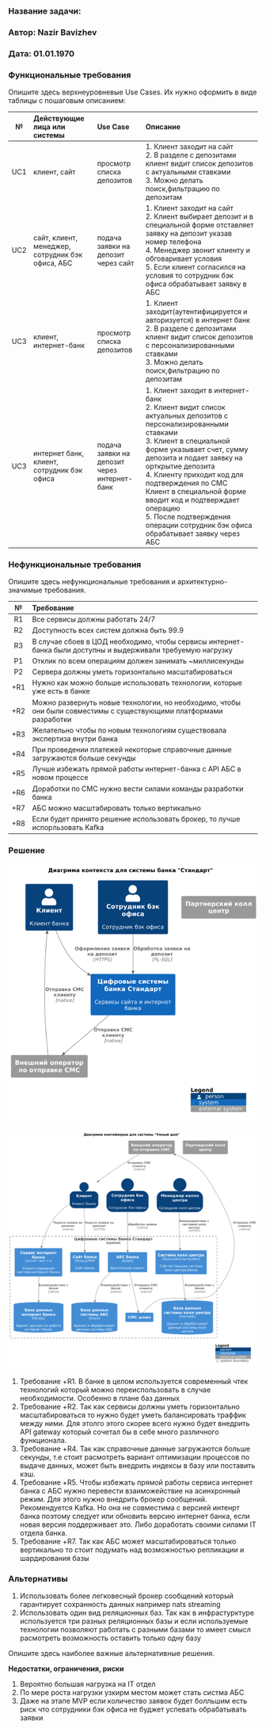 ﻿### <a name="_b7urdng99y53"></a>**Название задачи:** 
### <a name="_hjk0fkfyohdk"></a>**Автор:** Nazir Bavizhev
### <a name="_uanumrh8zrui"></a>**Дата:** 01.01.1970
### <a name="_3bfxc9a45514"></a>**Функциональные требования**
Опишите здесь верхнеуровневые Use Cases. Их нужно оформить в виде таблицы с пошаговым описанием:

|**№**|**Действующие лица или системы**|**Use Case**|**Описание**|
| :-: | :- | :- | :- |
|UC1|клиент, сайт|просмотр списка депозитов|1. Клиент заходит на сайт <br> 2. В разделе с депозитами клиент видит список депозитов с актуальными ставками <br> 3. Можно делать поиск,фильтрацию по депозитам|
|UC2|сайт, клиент, менеджер, сотрудник бэк офиса, АБС|подача заявки на депозит через сайт|1. Клиент заходит на сайт <br> 2. Клиент выбирает депозит и в специальной форме отставляет заявку на депозит указав номер телефона <br> 4. Менеджер звонит клиенту и обговаривает условия <br> 5. Если клиент согласился на условия то сотрудник бэк офиса обрабатывает заявку в АБС|
|UC3|клиент, интернет-банк|просмотр списка депозитов|1. Клиент заходит(аутентифицируется и авторизуется)  в интернет банк <br> 2. В разделе с депозитами клиент видит список депозитов с персонализированными ставками <br> 3. Можно делать поиск,фильтрацию по депозитам|
|UC3|интернет банк, клиент, сотрудник бэк офиса|подача заявки на депозит через интернет-банк|1. Клиент заходит в интернет-банк <br> 2. Клиент видит список актуальных депозитов с персонализированными ставками <br> 3. Клиент в специальной форме указывает счет, сумму депозита и подает заявку на орткрытие депозита <br> 4. Клиенту приходит код для подтверждения по СМС <br> Клиент в специальной форме вводит код и подтверждает операцию <br> 5. После подтверждения операции сотрудник бэк офиса обрабатывает заявку через АБС|
### <a name="_u8xz25hbrgql"></a>**Нефункциональные требования**
Опишите здесь нефункциональные требования и архитектурно-значимые требования.

|**№**|**Требование**|
| :-: | :- |
|R1|Все сервисы должны работать 24/7|
|R2|Доступность всех систем должна быть 99.9|
|R3|В случае сбоев в ЦОД необходимо, чтобы сервисы интернет-банка были доступны и выдерживали требуемую нагрузку|
|P1|Отклик по всем операциям должен занимать ~миллисекунды|
|P2|Сервера должны уметь горизонтально масштабироваться|
|+R1|Нужно как можно больше использовать технологии, которые уже есть в банке       |
|+R2|Можно развернуть новые технологии, но необходимо, чтобы они были совместимы с существующими платформами разработки|
|+R3|Желательно чтобы по новым технологиям существовала экспертиза внутри банка|
|+R4|При проведении платежей некоторые справочные данные загружаются больше секунды|
|+R5|Лучше избежать прямой работы интернет-банка с API АБС в новом процессе|
|+R6|Доработки по СМС нужно вести силами команды разработки банка|
|+R7|АБС можно масштабировать только вертикально     
|+R8|Если будет принято решение использовать брокер, то лучше испорльзовать Kafka|


### <a name="_qmphm5d63vi3"></a>**Решение**

![c4_context](./C4_context.png "Диаграмма контекста")


![c4_context](./C4_containers.png "Диаграмма контейнеров")

1. Требование +R1. В банке в целом используется современный чтек технологий который можно переиспользовать в случае необходимости. Особенно в плане баз данных
2. Требование +R2. Так как сервисы должны уметь горизонтально масштабироваться то нужно будет уметь балансировать траффик между ними. Для этолго этого скорее всего нужно будет внедрить API gateway который сочетал бы в себе много различного функционала.
3. Требование +R4. Так как справочные данные загружаются больше секунды, т.е стоит расмотреть вариант оптимизации процессов по выдаче данных, может быть внедрить индексы в базу или поставить кэш.
4. Требование +R5. Чтобы избежать прямой работы сервиса интернет банка с АБС нужно перевести взаиможействие на асинхронный режим. Для этого нужно внедрить брокер сообщений. Рекомендуется Kafka. Но она не совместима с версией интенрт банка поэтому следует или обновить версию интернет банка, если новая версия поддерживает это. Либо доработать своими силами IT отдела банка. 
5. Требование +R7. Так как АБС может масштабироваться только вертикально то стоит подумать над возможностью репликации и шардирования базы 

### <a name="_bjrr7veeh80c"></a>**Альтернативы**

1. Использовать более легковесный брокер сообщений который гарантирует сохранность данных например nats streaming
2. Использовать один вид реляционных баз. Так как в инфрастурктуре используется три разных реляционных базы и если используемые технологии позволяют работать с разными базами то имеет смысл расмотреть возможность оставить только одну базу

Опишите здесь наиболее важные альтернативные решения.

**Недостатки, ограничения, риски**

1. Вероятно большая нагрузка на IT отдел
2. По мере роста нагрузки узкирм местом может стать систма АБС
3. Даже на этапе MVP если количество заявок будет болльшим есть риск что сотрудники бэк офиса не буджет успевать обрабатывать заявки

